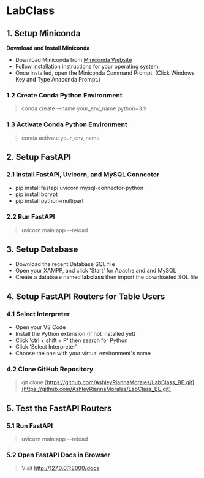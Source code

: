 # LabClass

## 1. Setup Miniconda
**Download and Install Miniconda**
- Download Miniconda from [Miniconda Website](https://docs.anaconda.com/free/miniconda/)
- Follow installation instructions for your operating system.
- Once installed, open the Miniconda Command Prompt. (Click Windows Key and Type Anaconda Prompt.)
### 1.2 Create Conda Python Environment
> conda create --name your_env_name python=3.9
### 1.3 Activate Conda Python Environment
> conda activate your_env_name
## 2. Setup FastAPI
### 2.1 Install FastAPI, Uvicorn, and MySQL Connector
- pip install fastapi uvicorn mysql-connector-python
- pip install bcrypt
- pip install python-multipart
### 2.2 Run FastAPI
> uvicorn main:app --reload

## 3. Setup Database
- Download the recent Database SQL file
- Open your XAMPP, and click 'Start' for Apache and and MySQL
- Create a database named **labclass** then import the downloaded SQL file

## 4. Setup FastAPI Routers for Table Users
### 4.1 Select Interpreter
- Open your VS Code
- Install the Python extension (if not installed yet)
- Click 'ctrl + shift + P' then search for Python
- Click 'Select Interpreter'
- Choose the one with your virtual environment's name
### 4.2 Clone GitHub Repository
> git clone [https://github.com/AshleyRiannaMorales/LabClass_BE.git](https://github.com/AshleyRiannaMorales/LabClass_BE.git)
## 5. Test the FastAPI Routers
### 5.1 Run FastAPI
> uvicorn main:app --reload
### 5.2 Open FastAPI Docs in Browser
> Visit http://127.0.0.1:8000/docs
  
 
